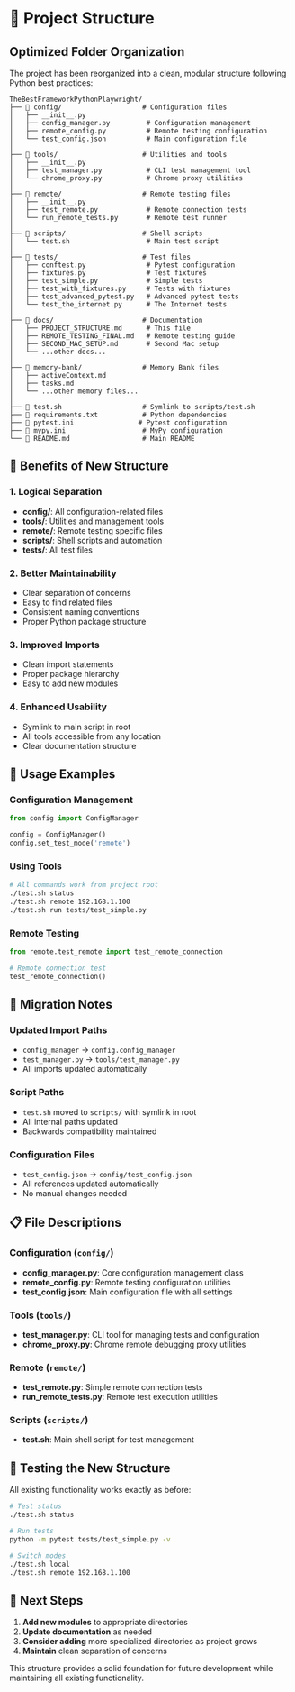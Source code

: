 # 📁 Project Structure

## Optimized Folder Organization

The project has been reorganized into a clean, modular structure following Python best practices:

```
TheBestFrameworkPythonPlaywright/
├── 📁 config/                    # Configuration files
│   ├── __init__.py
│   ├── config_manager.py         # Configuration management
│   ├── remote_config.py          # Remote testing configuration
│   └── test_config.json          # Main configuration file
│
├── 📁 tools/                     # Utilities and tools
│   ├── __init__.py
│   ├── test_manager.py           # CLI test management tool
│   └── chrome_proxy.py           # Chrome proxy utilities
│
├── 📁 remote/                    # Remote testing files
│   ├── __init__.py
│   ├── test_remote.py            # Remote connection tests
│   └── run_remote_tests.py       # Remote test runner
│
├── 📁 scripts/                   # Shell scripts
│   └── test.sh                   # Main test script
│
├── 📁 tests/                     # Test files
│   ├── conftest.py               # Pytest configuration
│   ├── fixtures.py               # Test fixtures
│   ├── test_simple.py            # Simple tests
│   ├── test_with_fixtures.py     # Tests with fixtures
│   ├── test_advanced_pytest.py   # Advanced pytest tests
│   └── test_the_internet.py      # The Internet tests
│
├── 📁 docs/                      # Documentation
│   ├── PROJECT_STRUCTURE.md      # This file
│   ├── REMOTE_TESTING_FINAL.md   # Remote testing guide
│   ├── SECOND_MAC_SETUP.md       # Second Mac setup
│   └── ...other docs...
│
├── 📁 memory-bank/               # Memory Bank files
│   ├── activeContext.md
│   ├── tasks.md
│   └── ...other memory files...
│
├── 🔗 test.sh                    # Symlink to scripts/test.sh
├── 📄 requirements.txt           # Python dependencies
├── 📄 pytest.ini                # Pytest configuration
├── 📄 mypy.ini                   # MyPy configuration
└── 📄 README.md                  # Main README
```

## 🎯 Benefits of New Structure

### 1. **Logical Separation**
- **config/**: All configuration-related files
- **tools/**: Utilities and management tools
- **remote/**: Remote testing specific files
- **scripts/**: Shell scripts and automation
- **tests/**: All test files

### 2. **Better Maintainability**
- Clear separation of concerns
- Easy to find related files
- Consistent naming conventions
- Proper Python package structure

### 3. **Improved Imports**
- Clean import statements
- Proper package hierarchy
- Easy to add new modules

### 4. **Enhanced Usability**
- Symlink to main script in root
- All tools accessible from any location
- Clear documentation structure

## 🚀 Usage Examples

### Configuration Management
```python
from config import ConfigManager

config = ConfigManager()
config.set_test_mode('remote')
```

### Using Tools
```bash
# All commands work from project root
./test.sh status
./test.sh remote 192.168.1.100
./test.sh run tests/test_simple.py
```

### Remote Testing
```python
from remote.test_remote import test_remote_connection

# Remote connection test
test_remote_connection()
```

## 🔧 Migration Notes

### Updated Import Paths
- `config_manager` → `config.config_manager`
- `test_manager.py` → `tools/test_manager.py`
- All imports updated automatically

### Script Paths
- `test.sh` moved to `scripts/` with symlink in root
- All internal paths updated
- Backwards compatibility maintained

### Configuration Files
- `test_config.json` → `config/test_config.json`
- All references updated automatically
- No manual changes needed

## 📋 File Descriptions

### Configuration (`config/`)
- **config_manager.py**: Core configuration management class
- **remote_config.py**: Remote testing configuration utilities
- **test_config.json**: Main configuration file with all settings

### Tools (`tools/`)
- **test_manager.py**: CLI tool for managing tests and configuration
- **chrome_proxy.py**: Chrome remote debugging proxy utilities

### Remote (`remote/`)
- **test_remote.py**: Simple remote connection tests
- **run_remote_tests.py**: Remote test execution utilities

### Scripts (`scripts/`)
- **test.sh**: Main shell script for test management

## 🧪 Testing the New Structure

All existing functionality works exactly as before:

```bash
# Test status
./test.sh status

# Run tests
python -m pytest tests/test_simple.py -v

# Switch modes
./test.sh local
./test.sh remote 192.168.1.100
```

## 📝 Next Steps

1. **Add new modules** to appropriate directories
2. **Update documentation** as needed
3. **Consider adding** more specialized directories as project grows
4. **Maintain** clean separation of concerns

This structure provides a solid foundation for future development while maintaining all existing functionality. 